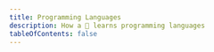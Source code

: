 ```yaml
---
title: Programming Languages
description: How a 🐼 learns programming languages
tableOfContents: false
---
```

